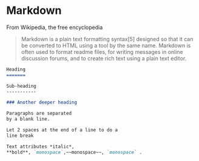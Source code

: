 # Markdown

From Wikipedia, the free encyclopedia

> Markdown is a plain text formatting syntax[5] designed so that it can be converted to HTML using a tool by the same name. Markdown is often used to format readme files, for writing messages in online discussion forums, and to create rich text using a plain text editor.

```markdown
Heading
=======

Sub-heading
-----------

### Another deeper heading

Paragraphs are separated
by a blank line.

Let 2 spaces at the end of a line to do a  
line break

Text attributes *italic*,
**bold**, `monospace`,~~monospace~~, `monospace` .
```